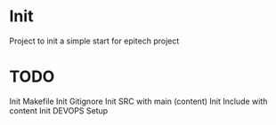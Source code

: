 # Init
Project to init a simple start for epitech project

# TODO
Init Makefile
Init Gitignore
Init SRC with main (content)
Init Include with content
Init DEVOPS Setup
